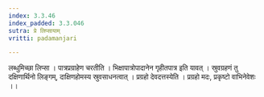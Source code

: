 ```yaml
---
index: 3.3.46
index_padded: 3.3.046
sutra: प्रे लिप्सायाम्
vritti: padamanjari

---
```

लब्धुमिच्छा लिप्सा । पात्रप्रग्राहेण चरतीति । भिक्षापात्रोपादानेन गृहीतपात्र इति यावत् । स्रुवग्रहणं तु दक्षिणार्थिनो लिङ्गम्, दाक्षिणहोमस्य स्रुवसाधनत्वात् । प्रग्रहो देवदत्तस्येति । प्रग्रहो मदः, प्रकृष्टो वाभिनेवेशः ।।
